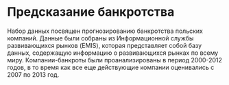 # Предсказание банкротства

Набор данных посвящен прогнозированию банкротства польских компаний. Данные были собраны из Информационной службы развивающихся рынков (EMIS), которая представляет собой базу данных, содержащую информацию о развивающихся рынках по всему миру. Компании-банкроты были проанализированы в период 2000-2012 годов, в то время как все еще действующие компании оценивались с 2007 по 2013 год. 